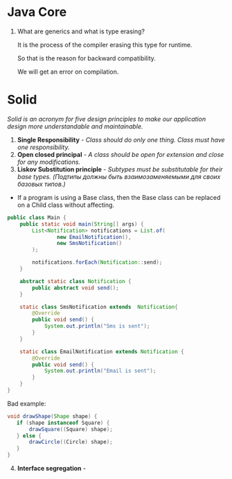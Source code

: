 # Java Core

1. What are generics and what is type erasing?

   
    It is the process of the compiler erasing this type for runtime.
   
    So that is the reason for backward compatibility.

    We will get an error on compilation.



# Solid

_Solid is an acronym for five design principles to make our application design more understandable and maintainable._

1. **Single Responsibility** - _Class should do only one thing. Class must have one responsibility._
2. **Open closed principal** - _A class should be open for extension and close for any modifications._
3. **Liskov Substitution principle** - _Subtypes must be substitutable for their base types. (Подтипы должны быть взаимозаменяемыми для своих базовых типов.)_

- If a program is using a Base class, then the Base class can be replaced on a Child class without affecting.  

```java
public class Main {
    public static void main(String[] args) {
        List<Notification> notifications = List.of(
                new EmailNotification(),
                new SmsNotification()
        );

        notifications.forEach(Notification::send);
    }

    abstract static class Notification {
        public abstract void send();
    }

    static class SmsNotification extends  Notification{
        @Override
        public void send() {
            System.out.println("Sms is sent");
        }
    }

    static class EmailNotification extends Notification {
        @Override
        public void send() {
            System.out.println("Email is sent");
        }
    }
}
```
Bad example:

```java
void drawShape(Shape shape) {
   if (shape instanceof Square) {
       drawSquare((Square) shape);
   } else {
       drawCircle((Circle) shape);
   }
}
```
4. **Interface segregation** - 